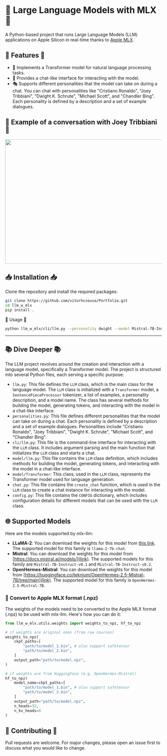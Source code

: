 # 🚀 Large Language Models with MLX 🚀
A Python-based project that runs Large Language Models (LLM) applications on Apple Silicon in real-time thanks to [Apple MLX](https://github.com/ml-explore/mlx).

## 🌟 Features 🌟

- 🤖 Implements a Transformer model for natural language processing tasks.
- 💬 Provides a chat-like interface for interacting with the model.
- 🎭 Supports different personalities that the model can take on during a chat. You can chat with personalities like "Cristiano Ronaldo", "Joey Tribbiani", "Dwight K. Schrute", "Michael Scott", and "Chandler Bing". Each personality is defined by a description and a set of example dialogues.

## 💬 Example of a conversation with Joey Tribbiani 💬

<img src="/utils/llm-w-mlx-joey-conversation.png" width="800" height="400">

## 📥 Installation 📥

Clone the repository and install the required packages:

```bash
git clone https://github.com/vitorhcsousa/Portfolio.git
cd llm_w_mlx
pip install .
```

🚀 Usage 🚀

```bash
python llm_w_mlx/cli/llm.py --personality dwight --model Mistral-7B-Instruct-v0.1 --weights path_to_weights --tokenizer path_to_tokenizer --max_tokens 500
```





---
## 📚 Dive Deeper 📚

The LLM project revolves around the creation and interaction with a language model, specifically a Transformer model. The project is structured into several Python files, each serving a specific purpose:

- `llm.py`: This file defines the `LLM` class, which is the main class for the language model. The `LLM` class is initialized with a `Transformer` model, a `SentencePieceProcessor` tokenizer, a list of examples, a personality description, and a model name. The class has several methods for building the model, generating tokens, and interacting with the model in a chat-like interface.
- `personalities.py`: This file defines different personalities that the model can take on during a chat. Each personality is defined by a description and a set of example dialogues. Personalities include "Cristiano Ronaldo", "Joey Tribbiani", "Dwight K. Schrute", "Michael Scott", and "Chandler Bing".
- `cli/llm.py`: This file is the command-line interface for interacting with the `LLM` class. It includes argument parsing and the main function that initializes the `LLM` class and starts a chat.
- `model/llm.py`: This file contains the `LLM` class definition, which includes methods for building the model, generating tokens, and interacting with the model in a chat-like interface.
- `model/Transformer`: This class, used in the `LLM` class, represents the Transformer model used for language generation.
- `chat.py`: This file contains the `create_chat` function, which is used in the `LLM` class to create a chat instance for interacting with the model.
- `config.py`: This file contains the `CONFIG` dictionary, which includes configuration details for different models that can be used with the `LLM` class.


## 🌐 Supported Models

Here are the models supported by mlx-llm:

- **LLaMA-2**: You can download the weights for this model from [this link](https://ai.meta.com/resources/models-and-libraries/llama-downloads/). The supported model for this family is `llama-2-7b-chat`.
- **Mistral**: You can download the weights for this model from [https://docs.mistral.ai/models/](link). The supported models for this family are `Mistral-7B-Instruct-v0.1` and `Mistral-7B-Instruct-v0.2`.
- **OpenHermes-Mistral**: You can download the weights for this model from [https://huggingface.co/teknium/OpenHermes-2.5-Mistral-7B/tree/main](link). The supported model for this family is `OpenHermes-2.5-Mistral-7B`.

### 🍏 Convert to Apple MLX format (.npz)

The weights of the models need to be converted to the Apple MLX format (.npz) to be used with mlx-llm. Here's how you can do it:


```python
from llm_w_mlx.utils.weights import weights_to_npz, hf_to_npz

# if weights are original ones (from raw sources)
weights_to_npz(
    ckpt_paths=[
        "path/to/model_1.bin", # also support safetensor
        "path/to/model_2.bin",
    ]
    output_path="path/to/model.npz",
)

# if weights are from HuggingFace (e.g. OpenHermes-Mistral)
hf_to_npz(
    model_name=ckpt_paths=[
        "path/to/model_1.bin", # also support safetensor
        "path/to/model_2.bin",
    ]
    output_path="path/to/model.npz",
    n_heads=32,
    n_kv_heads=8
)
```

## 🤝 Contributing 🤝
Pull requests are welcome. For major changes, please open an issue first to discuss what you would like to change.
